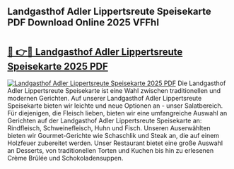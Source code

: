 ## Landgasthof Adler Lippertsreute Speisekarte PDF Download Online 2025 VFFhI

# <h2><a href="http://gcebih.nevu.top/?p=Landgasthof+Adler+Lippertsreute+Speisekarte">🔗 👉🔴 Landgasthof Adler Lippertsreute Speisekarte 2025 PDF</a></h2>

[![Landgasthof Adler Lippertsreute Speisekarte 2025 PDF](https://i.imgur.com/dBaPXMq.png)](http://gcebih.nevu.top/?p=Landgasthof+Adler+Lippertsreute+Speisekarte)
Die Landgasthof Adler Lippertsreute Speisekarte ist eine Wahl zwischen traditionellen und modernen Gerichten. Auf unserer Landgasthof Adler Lippertsreute Speisekarte bieten wir leichte und neue Optionen an - unser Salatbereich. Für diejenigen, die Fleisch lieben, bieten wir eine umfangreiche Auswahl an Gerichten auf der Landgasthof Adler Lippertsreute Speisekarte an: Rindfleisch, Schweinefleisch, Huhn und Fisch. Unseren Auserwählten bieten wir Gourmet-Gerichte wie Schaschlik und Steak an, die auf einem Holzfeuer zubereitet werden. Unser Restaurant bietet eine große Auswahl an Desserts, von traditionellen Torten und Kuchen bis hin zu erlesenen Crème Brûlée und Schokoladensuppen.
